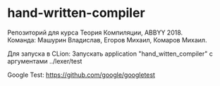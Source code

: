 # hand-written-compiler

Репозиторий для курса Теория Компиляции, ABBYY 2018.  
Команда: Машурин Владислав, Егоров Михаил, Комаров Михаил.

Для запуска в CLion:
    Запускать application "hand_witten_compiler" с аргументами ../lexer/test

Google Test:
    https://github.com/google/googletest
